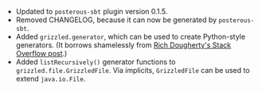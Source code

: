 * Updated to `posterous-sbt` plugin version 0.1.5.
* Removed CHANGELOG, because it can now be generated by `posterous-sbt`.
* Added `grizzled.generator`, which can be used to create Python-style
  generators. (It borrows shamelessly from
  [Rich Dougherty's Stack Overflow post][].)
* Added `listRecursively()` generator functions to `grizzled.file.GrizzledFile`.
  Via implicits, `GrizzledFile` can be used to extend `java.io.File`.

[Rich Dougherty's Stack Overflow post]: http://stackoverflow.com/questions/2201882/implementing-yield-yield-return-using-scala-continuations/2215182#2215182
